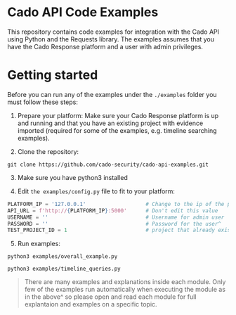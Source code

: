 # Cado API Code Examples
This repository contains code examples for integration with the Cado API using Python and the Requests library.
The examples assumes that you have the Cado Response platform and a user with admin privileges.

# Getting started
Before you can run any of the examples under the `./examples` folder you must follow these steps:

1. Prepare your platform:
Make sure your Cado Response platform is up and running and that you have an existing project with evidence imported (required for some of the examples, e.g. timeline searching examples).

2. Clone the repository:
```
git clone https://github.com/cado-security/cado-api-examples.git
```

3. Make sure you have python3 installed

4. Edit `the examples/config.py` file to fit to your platform:
```python
PLATFORM_IP = '127.0.0.1'                   # Change to the ip of the platform
API_URL = f'http://{PLATFORM_IP}:5000'      # Don't edit this value
USERNAME = ''                               # Username for admin user
PASSWORD = ''                               # Password for the user^
TEST_PROJECT_ID = 1                         # project that already exists
```

5. Run examples:
```
python3 examples/overall_example.py
```
```
python3 examples/timeline_queries.py
```

> There are many examples and explanations inside each module. Only few of the examples run automatically when executing the module as in the above^ so please open and read each module for full explantaion and examples on a specific topic.
